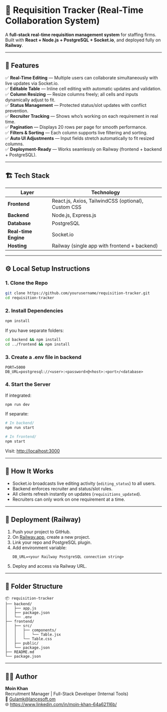 # 🧩 Requisition Tracker (Real-Time Collaboration System)

A **full-stack real-time requisition management system** for staffing firms.  
Built with **React + Node.js + PostgreSQL + Socket.io**, and deployed fully on **Railway**.

---

## 🚀 Features

✅ **Real-Time Editing** — Multiple users can collaborate simultaneously with live updates via Socket.io.  
✅ **Editable Table** — Inline cell editing with automatic updates and validation.  
✅ **Column Resizing** — Resize columns freely; all cells and inputs dynamically adjust to fit.  
✅ **Status Management** — Protected status/slot updates with conflict prevention.  
✅ **Recruiter Tracking** — Shows who’s working on each requirement in real time.  
✅ **Pagination** — Displays 20 rows per page for smooth performance.  
✅ **Filters & Sorting** — Each column supports live filtering and sorting.  
✅ **Auto UI Adjustments** — Input fields stretch automatically to fit resized columns.  
✅ **Deployment-Ready** — Works seamlessly on Railway (frontend + backend + PostgreSQL).

---

## 🏗️ Tech Stack

| Layer | Technology |
|-------|-------------|
| **Frontend** | React.js, Axios, TailwindCSS (optional), Custom CSS |
| **Backend** | Node.js, Express.js |
| **Database** | PostgreSQL |
| **Real-time Engine** | Socket.io |
| **Hosting** | Railway (single app with frontend + backend) |

---

## ⚙️ Local Setup Instructions

### 1. Clone the Repo
```bash
git clone https://github.com/yourusername/requisition-tracker.git
cd requisition-tracker
```

### 2. Install Dependencies
```bash
npm install
```
If you have separate folders:
```bash
cd backend && npm install
cd ../frontend && npm install
```

### 3. Create a .env file in backend
```env
PORT=5000
DB_URL=postgresql://<user>:<password>@<host>:<port>/<database>
```

### 4. Start the Server
If integrated:
```bash
npm run dev
```
If separate:
```bash
# In backend/
npm run start

# In frontend/
npm start
```

Visit: [http://localhost:3000](http://localhost:3000)

---

## 🧠 How It Works

- Socket.io broadcasts live editing activity (`editing_status`) to all users.  
- Backend enforces recruiter and status/slot rules.  
- All clients refresh instantly on updates (`requisitions_updated`).  
- Recruiters can only work on one requirement at a time.

---

## 💾 Deployment (Railway)

1. Push your project to GitHub.  
2. On [Railway.app](https://railway.app/), create a new project.  
3. Link your repo and PostgreSQL plugin.  
4. Add environment variable:
   ```
   DB_URL=<your Railway PostgreSQL connection string>
   ```
5. Deploy and access via Railway URL.

---

## 📘 Folder Structure
```
📦 requisition-tracker
├── backend/
│   ├── app.js
│   ├── package.json
│   └── .env
├── frontend/
│   ├── src/
│   │   ├── components/
│   │   │   └── Table.jsx
│   │   └── Table.css
│   ├── public/
│   └── package.json
├── README.md
└── package.json
```

---

## 🧑‍💼 Author

**Moin Khan**  
Recruitment Manager | Full-Stack Developer (Internal Tools)  
📧 Gulamk@lancesoft.om  
🌐 https://www.linkedin.com/in/moin-khan-64a62116b/
